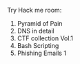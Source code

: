 Try Hack me room:
1) Pyramid of Pain
2) DNS in detail
3) CTF collection Vol.1
4) Bash Scripting
5) Phishing Emails 1
